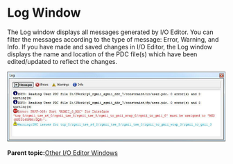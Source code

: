 # Log Window

The Log window displays all messages generated by I/O Editor. You can filter the messages according to the type of message: Error, Warning, and Info. If you have made and saved changes in I/O Editor, the Log window displays the name and location of the PDC file\(s\) which have been edited/updated to reflect the changes.

![](GUID-8023AF91-A35B-4F22-A436-E2719A98F562-low.jpg "Log Window")

**Parent topic:**[Other I/O Editor Windows](GUID-A5B625D0-E38D-4817-90D7-344E263F7AA6.md)

